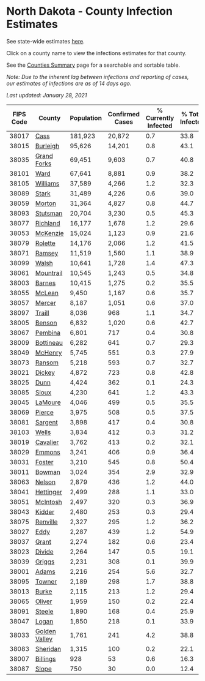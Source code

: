 # North Dakota - County Infection Estimates

See state-wide estimates [here](/infections/us-nd).

Click on a county name to view the infections estimates for that county.

See the [Counties Summary](/infections/summary-counties) page for a searchable and sortable table.

*Note: Due to the inherent lag between infections and reporting of cases, our estimates of infections are as of 14 days ago.*

*Last updated: January 28, 2021*

|   FIPS Code |                         County |   Population |   Confirmed Cases |   % Currently Infected |   % Total Infected |
|-------------|--------------------------------|--------------|-------------------|------------------------|--------------------|
|       38017 |                   [Cass](cass) |      181,923 |            20,872 |                    0.7 |               33.8 |
|       38015 |           [Burleigh](burleigh) |       95,626 |            14,201 |                    0.8 |               43.1 |
|       38035 |     [Grand Forks](grand-forks) |       69,451 |             9,603 |                    0.7 |               40.8 |
|       38101 |                   [Ward](ward) |       67,641 |             8,881 |                    0.9 |               38.2 |
|       38105 |           [Williams](williams) |       37,589 |             4,266 |                    1.2 |               32.3 |
|       38089 |                 [Stark](stark) |       31,489 |             4,226 |                    0.6 |               39.0 |
|       38059 |               [Morton](morton) |       31,364 |             4,827 |                    0.8 |               44.7 |
|       38093 |           [Stutsman](stutsman) |       20,704 |             3,230 |                    0.5 |               45.3 |
|       38077 |           [Richland](richland) |       16,177 |             1,678 |                    1.2 |               29.6 |
|       38053 |           [McKenzie](mckenzie) |       15,024 |             1,123 |                    0.9 |               21.6 |
|       38079 |             [Rolette](rolette) |       14,176 |             2,066 |                    1.2 |               41.5 |
|       38071 |               [Ramsey](ramsey) |       11,519 |             1,560 |                    1.1 |               38.9 |
|       38099 |                 [Walsh](walsh) |       10,641 |             1,728 |                    1.4 |               47.3 |
|       38061 |         [Mountrail](mountrail) |       10,545 |             1,243 |                    0.5 |               34.8 |
|       38003 |               [Barnes](barnes) |       10,415 |             1,275 |                    0.2 |               35.5 |
|       38055 |               [McLean](mclean) |        9,450 |             1,167 |                    0.6 |               35.7 |
|       38057 |               [Mercer](mercer) |        8,187 |             1,051 |                    0.6 |               37.0 |
|       38097 |               [Traill](traill) |        8,036 |               968 |                    1.1 |               34.7 |
|       38005 |               [Benson](benson) |        6,832 |             1,020 |                    0.6 |               42.7 |
|       38067 |             [Pembina](pembina) |        6,801 |               717 |                    0.4 |               30.8 |
|       38009 |         [Bottineau](bottineau) |        6,282 |               641 |                    0.7 |               29.3 |
|       38049 |             [McHenry](mchenry) |        5,745 |               551 |                    0.3 |               27.9 |
|       38073 |               [Ransom](ransom) |        5,218 |               593 |                    0.7 |               32.7 |
|       38021 |               [Dickey](dickey) |        4,872 |               723 |                    0.8 |               42.8 |
|       38025 |                   [Dunn](dunn) |        4,424 |               362 |                    0.1 |               24.3 |
|       38085 |                 [Sioux](sioux) |        4,230 |               641 |                    1.2 |               43.3 |
|       38045 |             [LaMoure](lamoure) |        4,046 |               499 |                    0.5 |               35.5 |
|       38069 |               [Pierce](pierce) |        3,975 |               508 |                    0.5 |               37.5 |
|       38081 |             [Sargent](sargent) |        3,898 |               417 |                    0.4 |               30.8 |
|       38103 |                 [Wells](wells) |        3,834 |               412 |                    0.3 |               31.2 |
|       38019 |           [Cavalier](cavalier) |        3,762 |               413 |                    0.2 |               32.1 |
|       38029 |               [Emmons](emmons) |        3,241 |               406 |                    0.9 |               36.4 |
|       38031 |               [Foster](foster) |        3,210 |               545 |                    0.8 |               50.4 |
|       38011 |               [Bowman](bowman) |        3,024 |               354 |                    2.9 |               32.9 |
|       38063 |               [Nelson](nelson) |        2,879 |               436 |                    1.2 |               44.0 |
|       38041 |         [Hettinger](hettinger) |        2,499 |               288 |                    1.1 |               33.0 |
|       38051 |           [McIntosh](mcintosh) |        2,497 |               320 |                    0.3 |               36.9 |
|       38043 |               [Kidder](kidder) |        2,480 |               253 |                    0.3 |               29.4 |
|       38075 |           [Renville](renville) |        2,327 |               295 |                    1.2 |               36.2 |
|       38027 |                   [Eddy](eddy) |        2,287 |               439 |                    1.2 |               54.9 |
|       38037 |                 [Grant](grant) |        2,274 |               182 |                    0.6 |               23.4 |
|       38023 |               [Divide](divide) |        2,264 |               147 |                    0.5 |               19.1 |
|       38039 |               [Griggs](griggs) |        2,231 |               308 |                    0.1 |               39.9 |
|       38001 |                 [Adams](adams) |        2,216 |               254 |                    5.6 |               32.7 |
|       38095 |               [Towner](towner) |        2,189 |               298 |                    1.7 |               38.8 |
|       38013 |                 [Burke](burke) |        2,115 |               213 |                    1.2 |               29.4 |
|       38065 |               [Oliver](oliver) |        1,959 |               150 |                    0.2 |               22.4 |
|       38091 |               [Steele](steele) |        1,890 |               168 |                    0.4 |               25.9 |
|       38047 |                 [Logan](logan) |        1,850 |               218 |                    0.1 |               33.9 |
|       38033 | [Golden Valley](golden-valley) |        1,761 |               241 |                    4.2 |               38.8 |
|       38083 |           [Sheridan](sheridan) |        1,315 |               100 |                    0.2 |               22.1 |
|       38007 |           [Billings](billings) |          928 |                53 |                    0.6 |               16.3 |
|       38087 |                 [Slope](slope) |          750 |                30 |                    0.0 |               12.4 |
